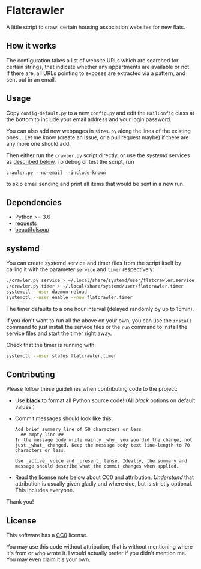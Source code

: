 
# Flatcrawler

A little script to crawl certain housing association websites for new flats.

## How it works

The configuration takes a list of website URLs which are searched for certain strings,
that indicate whether any appartments are available or not. If there are, all URLs
pointing to exposes are extracted via a pattern, and sent out in an email.

## Usage

Copy `config-default.py` to a new `config.py` and edit the `MailConfig` class at the
bottom to include your email address and your login password.

You can also add new webpages in `sites.py` along the lines of the existing ones... Let
me know (create an issue, or a pull request maybe) if there are any more one should add.

Then either run the `crawler.py` script directly, or use the _systemd_ services as
[described below](#systemd). To debug or test the script, run
```
crawler.py --no-email --include-known
```
to skip email sending and print all items that would be sent in a new run.

## Dependencies

* Python >= 3.6
* [requests](http://docs.python-requests.org/en/master/user/install/#install)
* [beautifulsoup](https://www.crummy.com/software/BeautifulSoup/bs4/doc/#installing-beautiful-soup)

## systemd

You can create systemd service and timer files from the script itself by calling it with
the parameter `service` and `timer` respectively:

```bash
./crawler.py service > ~/.local/share/systemd/user/flatcrawler.service
./crawler.py timer > ~/.local/share/systemd/user/flatcrawler.timer
systemctl --user daemon-reload
systemctl --user enable --now flatcrawler.timer
```

The timer defaults to a one hour interval (delayed randomly by up to 15min).


If you don't want to run all the above on your own, you can use the `install` command to
just install the service files or the `run` command to install the service files and
start the timer right away.


Check that the timer is running with:

```bash
systemctl --user status flatcrawler.timer
```

## Contributing

Please follow these guidelines when contributing code to the project:

* Use [**black**](https://black.readthedocs.io/en/stable/) to format all Python source
  code! (All _black_ options on default values.)

* Commit messages should look like this:
  ```shell
  Add brief summary line of 50 characters or less
    ## empty line ##
  In the message body write mainly _why_ you you did the change, not
  just _what_ changed. Keep the message body text line-length to 70
  characters or less.
  
  Use _active_ voice and _present_ tense. Ideally, the summary and
  message should describe what the commit changes when applied.
  ```

* Read the license note below about CC0 and attribution. _Understand_ that attribution
  is usually given gladly and where due, but is strictly optional. This includes
  everyone.

Thank you!

## License

This software has a [CC0](https://creativecommons.org/publicdomain/zero/1.0/) license.

You may use this code without attribution, that is without mentioning where it's from or
who wrote it. I would actually prefer if you didn't mention me. You may even claim it's
your own.
